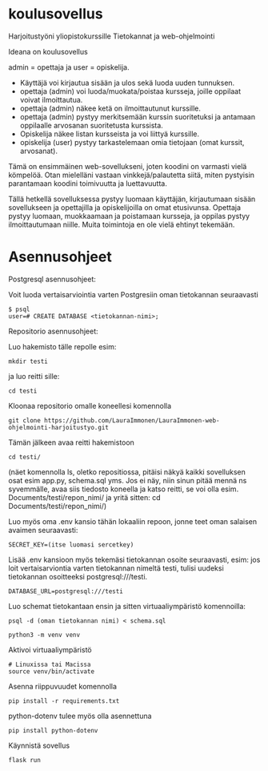 # koulusovellus
Harjoitustyöni yliopistokurssille Tietokannat ja web-ohjelmointi

Ideana on koulusovellus

admin = opettaja ja user = opiskelija. 

- Käyttäjä voi kirjautua sisään ja ulos sekä luoda uuden tunnuksen.
- opettaja (admin) voi luoda/muokata/poistaa kursseja, joille oppilaat voivat ilmoittautua.
- opettaja (admin) näkee ketä on ilmoittautunut kurssille.
- opettaja (admin) pystyy merkitsemään kurssin suoritetuksi ja antamaan oppilaalle arvosanan suoritetusta kurssista. 
- Opiskelija näkee listan kursseista ja voi liittyä kurssille.
- opiskelija (user) pystyy tarkastelemaan omia tietojaan (omat kurssit, arvosanat).


Tämä on ensimmäinen web-sovellukseni, joten koodini on varmasti vielä kömpelöä. Otan mielelläni vastaan vinkkejä/palautetta siitä, miten pystyisin parantamaan koodini toimivuutta ja luettavuutta. 

Tällä hetkellä sovelluksessa pystyy luomaan käyttäjän, kirjautumaan sisään sovellukseen ja opettajilla ja opiskelijoilla on omat etusivunsa. Opettaja pystyy luomaan, muokkaamaan ja poistamaan kursseja, ja oppilas pystyy ilmoittautumaan niille. Muita toimintoja en ole vielä ehtinyt tekemään. 


# Asennusohjeet

Postgresql asennusohjeet:

Voit luoda vertaisarviointia varten Postgresiin oman tietokannan seuraavasti
```
$ psql
user=# CREATE DATABASE <tietokannan-nimi>;
```

Repositorio asennusohjeet:

Luo hakemisto tälle repolle esim:
```
mkdir testi
```
ja luo reitti sille:
```
cd testi
```

Kloonaa repositorio omalle koneellesi komennolla

```
git clone https://github.com/LauraImmonen/LauraImmonen-web-ohjelmointi-harjoitustyo.git
```

Tämän jälkeen avaa reitti hakemistoon
```
cd testi/
```
(näet komennolla ls, oletko repositiossa, pitäisi näkyä kaikki sovelluksen osat esim app.py, schema.sql yms. Jos ei näy, niin sinun pitää mennä ns syvemmälle, avaa siis tiedosto koneella ja katso reitti, se voi olla esim. Documents/testi/repon_nimi/ ja yritä sitten: cd Documents/testi/repon_nimi/) 

Luo myös oma .env kansio tähän lokaaliin repoon, jonne teet oman salaisen avaimen seuraavasti:
```
SECRET_KEY=(itse luomasi sercetkey)
```
Lisää .env kansioon myös tekemäsi tietokannan osoite seuraavasti, esim: jos loit vertaisarviontia varten tietokannan nimeltä testi, tulisi uudeksi tietokannan osoitteeksi postgresql:///testi.
```
DATABASE_URL=postgresql:///testi
```


Luo schemat tietokantaan ensin ja sitten virtuaaliympäristö komennoilla:

```
psql -d (oman tietokannan nimi) < schema.sql
```

```
python3 -m venv venv
```

Aktivoi virtuaaliympäristö
```
# Linuxissa tai Macissa
source venv/bin/activate
```

Asenna riippuvuudet komennolla
```
pip install -r requirements.txt
```

python-dotenv tulee myös olla asennettuna
```
pip install python-dotenv
```

Käynnistä sovellus 
```
flask run
```

